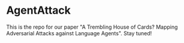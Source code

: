 # AgentAttack

This is the repo for our paper "A Trembling House of Cards? Mapping Adversarial Attacks against Language Agents". Stay tuned!
